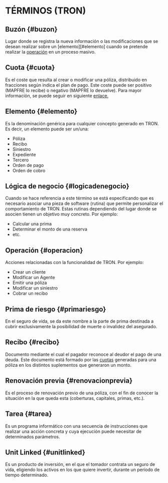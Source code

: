 # TÉRMINOS (TRON)

## Buzón {#buzon}
Lugar donde se registra la nueva información o las modificaciones que se desean realizar sobre un [elemento][#elemento] cuando se pretende realizar la [operación](#operacion) en un proceso masivo.

## Cuota {#cuota}
Es el coste que resulta al crear o modificar una póliza, distribuido en fracciones según indica el plan de pago. Este coste puede ser positivo (MAPFRE lo recibe) o negativo (MAPFRE lo devuelve). Para mayor información, se puede seguir en siguiente [enlace.](../../01-TRON/03-Introduccion/01-Modulos/03-Emision/INTRODUCIR-Emision.md#cuota)

## Elemento {#elemento}
Es la denominación genérica para cualquier concepto generado en TRON. Es decir, un elemento puede ser un/una:

- Póliza
- Recibo
- Siniestro
- Expediente
- Tercero
- Orden de pago
- Orden de cobro

## Lógica de negocio {#logicadenegocio}
Cuando se hace referencia a este término se está especificando que es necesario asociar una pieza de software (rutina) que permite personalizar el comportamiento de TRON. Estas rutinas dependiendo del lugar donde se asocien tienen un objetivo muy concreto. Por ejemplo:

- Calcular una prima
- Determinar el monto de una reserva
- etc.

## Operación {#operacion}
Acciones relacionadas con la funcionalidad de TRON. Por ejemplo:

- Crear un cliente
- Modificar un Agente
- Emitir una póliza
- Modificar un siniestro
- Cobrar un recibo

## Prima de riesgo {#primariesgo}
En el seguro de vida, se da este nombre a la parte de prima destinada a cubrir exclusivamente la posibilidad de muerte o invalidez del asegurado.

## Recibo {#recibo}
Documento mediante el cual el pagador reconoce al deudor el pago de una deuda. Este documento está formado por las [cuotas](#cuota) generadas para una póliza en los distintos suplementos que generaron un monto.

## Renovación previa {#renovacionprevia}
Es el proceso de renovación previo de una póliza, con el fin de conocer la situación en la que queda esta (coberturas, capitales, primas, etc.).

## Tarea {#tarea}
Es un programa informático con una secuencia de instrucciones que realizar una acción concreta y cuya ejecución puede necesitar de determinados parámetros. 

## Unit Linked {#unitlinked}
Es un producto de inversión, en el que el tomador contrata un seguro de vida, eligiendo los activos en los que quiere invertir, durante un período de tiempo determinado.
